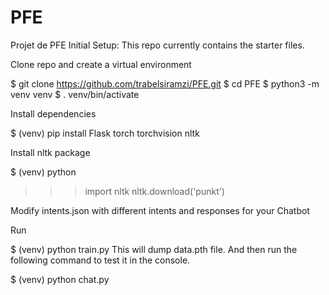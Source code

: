 # PFE
Projet de PFE 
Initial Setup:
This repo currently contains the starter files.

Clone repo and create a virtual environment

$ git clone https://github.com/trabelsiramzi/PFE.git
$ cd PFE
$ python3 -m venv venv
$ . venv/bin/activate

Install dependencies

$ (venv) pip install Flask torch torchvision nltk

Install nltk package

$ (venv) python
>>> import nltk
>>> nltk.download('punkt')


Modify intents.json with different intents and responses for your Chatbot

Run

$ (venv) python train.py
This will dump data.pth file. And then run the following command to test it in the console.

$ (venv) python chat.py
